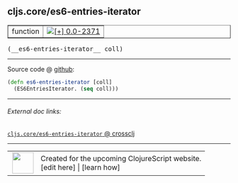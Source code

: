 ## cljs.core/es6-entries-iterator



 <table border="1">
<tr>
<td>function</td>
<td><a href="https://github.com/cljsinfo/cljs-api-docs/tree/0.0-2371"><img valign="middle" alt="[+] 0.0-2371" title="Added in 0.0-2371" src="https://img.shields.io/badge/+-0.0--2371-lightgrey.svg"></a> </td>
</tr>
</table>


 <samp>
(__es6-entries-iterator__ coll)<br>
</samp>

---







Source code @ [github](https://github.com/clojure/clojurescript/blob/r3291/src/main/cljs/cljs/core.cljs#L5480-L5481):

```clj
(defn es6-entries-iterator [coll]
  (ES6EntriesIterator. (seq coll)))
```

<!--
Repo - tag - source tree - lines:

 <pre>
clojurescript @ r3291
└── src
    └── main
        └── cljs
            └── cljs
                └── <ins>[core.cljs:5480-5481](https://github.com/clojure/clojurescript/blob/r3291/src/main/cljs/cljs/core.cljs#L5480-L5481)</ins>
</pre>

-->

---



###### External doc links:

[`cljs.core/es6-entries-iterator` @ crossclj](http://crossclj.info/fun/cljs.core.cljs/es6-entries-iterator.html)<br>

---

 <table>
<tr><td>
<img valign="middle" align="right" width="48px" src="http://i.imgur.com/Hi20huC.png">
</td><td>
Created for the upcoming ClojureScript website.<br>
[edit here] | [learn how]
</td></tr></table>

[edit here]:https://github.com/cljsinfo/cljs-api-docs/blob/master/cljsdoc/cljs.core/es6-entries-iterator.cljsdoc
[learn how]:https://github.com/cljsinfo/cljs-api-docs/wiki/cljsdoc-files

<!--

This information was too distracting to show to readers, but I'll leave it
commented here since it is helpful to:

- pretty-print the data used to generate this document
- and show how to retrieve that data



The API data for this symbol:

```clj
{:ns "cljs.core",
 :name "es6-entries-iterator",
 :type "function",
 :signature ["[coll]"],
 :source {:code "(defn es6-entries-iterator [coll]\n  (ES6EntriesIterator. (seq coll)))",
          :title "Source code",
          :repo "clojurescript",
          :tag "r3291",
          :filename "src/main/cljs/cljs/core.cljs",
          :lines [5480 5481]},
 :full-name "cljs.core/es6-entries-iterator",
 :full-name-encode "cljs.core/es6-entries-iterator",
 :history [["+" "0.0-2371"]]}

```

Retrieve the API data for this symbol:

```clj
;; from Clojure REPL
(require '[clojure.edn :as edn])
(-> (slurp "https://raw.githubusercontent.com/cljsinfo/cljs-api-docs/catalog/cljs-api.edn")
    (edn/read-string)
    (get-in [:symbols "cljs.core/es6-entries-iterator"]))
```

-->
